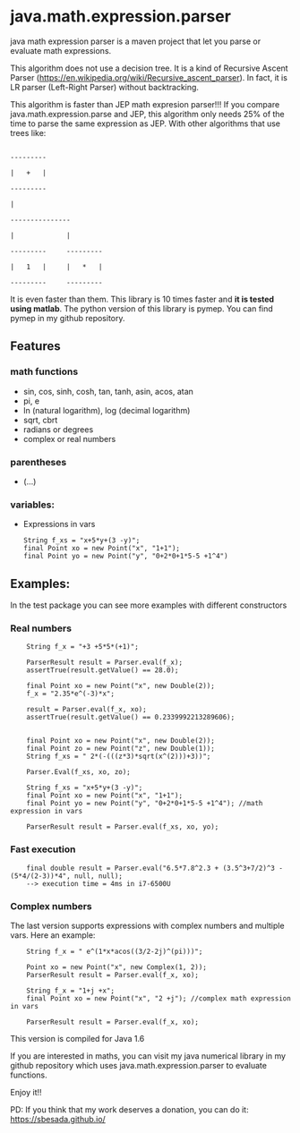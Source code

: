 # java.math.expression.parser
java math expression parser is a maven project that let you parse or evaluate math expressions.

This algorithm does not use a decision tree. It is a kind of Recursive Ascent Parser (https://en.wikipedia.org/wiki/Recursive_ascent_parser). In fact, it is LR parser (Left-Right Parser) without backtracking.

This algorithm is faster than JEP math expresion parser!!! If you compare java.math.expression.parse and JEP, this algorithm only needs 25% of the time to parse the same expression as JEP. With other algorithms that use trees like:

                                                                                       ---------
                                                                                       |   +   |
                                                                                       ---------
                                                                                           |
                                                                                    ---------------
                                                                                    |             |
                                                                                ---------     ---------
                                                                                |   1   |     |   *   |
                                                                                ---------     ---------
                                                                                
 It is even faster than them. This library is 10 times faster and **it is tested using matlab**. The python version of this library is pymep. You can find pymep in my github repository.
 
## Features

### math functions

- sin, cos, sinh, cosh, tan, tanh, asin, acos, atan
- pi, e
- ln (natural logarithm), log (decimal logarithm)
- sqrt, cbrt
- radians or degrees
- complex or real numbers

### parentheses 

 - (...)
 
 ### variables: 
 
 - Expressions in vars
 
       String f_xs = "x+5*y+(3 -y)";
       final Point xo = new Point("x", "1+1");
       final Point yo = new Point("y", "0+2*0+1*5-5 +1^4")
 
                                    
## Examples:
 
 In the test package you can see more examples with different constructors 

### Real numbers

        String f_x = "+3 +5*5*(+1)";

        ParserResult result = Parser.eval(f_x);
        assertTrue(result.getValue() == 28.0);

        final Point xo = new Point("x", new Double(2));
        f_x = "2.35*e^(-3)*x";

        result = Parser.eval(f_x, xo);
        assertTrue(result.getValue() == 0.2339992213289606);


        final Point xo = new Point("x", new Double(2));
        final Point zo = new Point("z", new Double(1));
        String f_xs = " 2*(-(((z*3)*sqrt(x^(2)))+3))";        
        
        Parser.Eval(f_xs, xo, zo);
        
        String f_xs = "x+5*y+(3 -y)";
        final Point xo = new Point("x", "1+1");
        final Point yo = new Point("y", "0+2*0+1*5-5 +1^4"); //math expression in vars

        ParserResult result = Parser.eval(f_xs, xo, yo);
		
        
### Fast execution

        final double result = Parser.eval("6.5*7.8^2.3 + (3.5^3+7/2)^3 -(5*4/(2-3))*4", null, null); 
        --> execution time = 4ms in i7-6500U
 
### Complex numbers

The last version supports expressions with complex numbers and multiple vars. Here an example:

        String f_x = " e^(1*x*acos((3/2-2j)^(pi)))";
        
        Point xo = new Point("x", new Complex(1, 2));
        ParserResult result = Parser.eval(f_x, xo);
        
        String f_x = "1+j +x";
        final Point xo = new Point("x", "2 +j"); //complex math expression in vars

        ParserResult result = Parser.eval(f_x, xo);
     

This version is compiled for Java 1.6

If you are interested in maths, you can visit my java numerical library in my github repository which uses java.math.expression.parser to evaluate functions.
        

Enjoy it!!

PD: If you think that my work deserves a donation, you can do it: https://sbesada.github.io/
